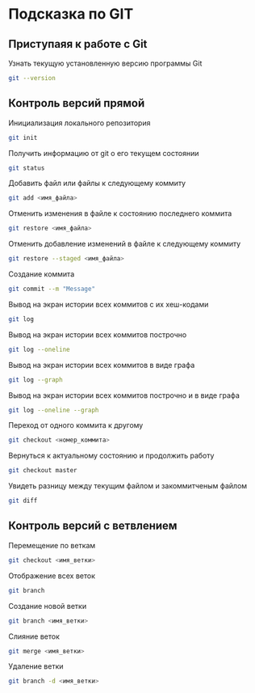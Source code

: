 # Подсказка по GIT

## Приступаяя к работе с Git
Узнать текущую установленную версию программы Git
```sh
git --version
```
## Контроль версий прямой
Инициализация локального репозитория
```sh
git init
```

Получить информацию от git о его текущем состоянии
```sh
git status
```

Добавить файл или файлы к следующему коммиту
```sh
git add <имя_файла>
```

Отменить изменения в файле к состоянию последнего коммита
```sh
git restore <имя_файла>
```

Отменить добавление изменений в файле к следующему коммиту
```sh
git restore --staged <имя_файла>
```

Создание коммита
```sh
git commit --m "Message"
```

Вывод на экран истории всех коммитов с их хеш-кодами
```sh
git log
```

Вывод на экран истории всех коммитов построчно
```sh
git log --oneline
```

Вывод на экран истории всех коммитов в виде графа
```sh
git log --graph
```

Вывод на экран истории всех коммитов построчно и в виде графа
```sh
git log --oneline --graph
```

Переход от одного коммита к другому
```sh
git checkout <номер_коммита>
```

Вернуться к актуальному состоянию и продолжить работу
```sh
git checkout master
```

Увидеть разницу между текущим файлом и закоммитченым файлом
```sh
git diff
```
## Контроль версий с ветвлением

Перемещение по веткам
```sh
git checkout <имя_ветки>
```

Отображение всех веток
```sh
git branch
```

Создание новой ветки
```sh
git branch <имя_ветки>
```

Слияние веток
```sh
git merge <имя_ветки>
```

Удаление ветки
```sh
git branch -d <имя_ветки>
```

